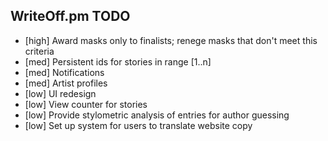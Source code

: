 WriteOff.pm TODO
----------------

- [high] Award masks only to finalists; renege masks that don't meet this criteria
- [med] Persistent ids for stories in range [1..n]
- [med] Notifications
- [med] Artist profiles
- [low] UI redesign
- [low] View counter for stories
- [low] Provide stylometric analysis of entries for author guessing
- [low] Set up system for users to translate website copy

